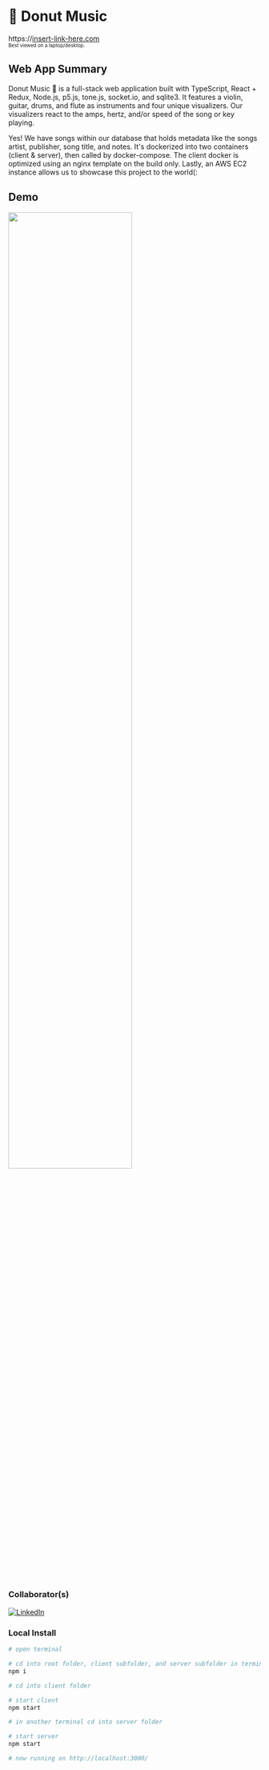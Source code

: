 
# 🍩 Donut Music

https://[insert-link-here.com](https://google.com)
<br />
<sub><sup>Best viewed on a laptop/desktop.</sup></sub>

## Web App Summary 
Donut Music 🍩 is a full-stack web application built with TypeScript, React + Redux, Node.js, p5.js, tone.js, socket.io, and sqlite3.
It features a violin, guitar, drums, and flute as instruments and four unique visualizers. Our visualizers react to the amps, hertz, and/or speed of the song or key playing. 

Yes! We have songs within our database that holds metadata like the songs artist, publisher, song title, and notes. It's dockerized into two containers (client & server), then called by docker-compose. The client docker is optimized using an nginx template on the build only. Lastly, an AWS EC2 instance allows us to showcase this project to the world(: 

## Demo
<img src="/client/src/videos/hilarioo-instruments-demo.gif" width="70%" />


### Collaborator(s)
[![LinkedIn](https://img.shields.io/badge/linkedin-%230077B5.svg?label=Jose-gonzalez&style=for-the-badge&logo=linkedin&logoColor=white)](https://www.linkedin.com/in/hilariooo/)


### Local Install

```bash
# open terminal

# cd into root folder, client subfolder, and server subfolder in terminal and install node modules for each folder
npm i

# cd into client folder

# start client
npm start

# in another terminal cd into server folder

# start server
npm start

# now running on http://localhost:3000/
```
